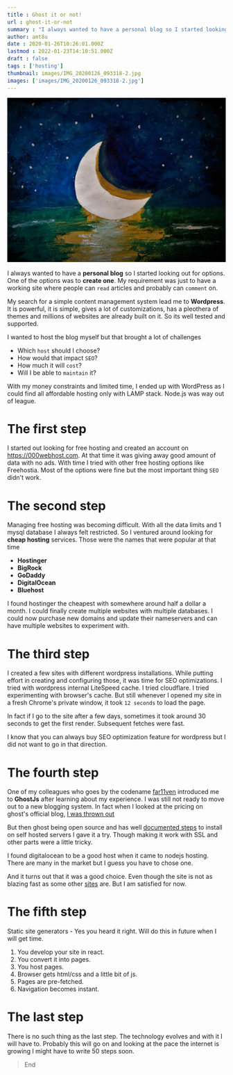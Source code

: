 ```yaml
---
title : Ghost it or not!
url : ghost-it-or-not
summary : "I always wanted to have a personal blog so I started looking out for options. One of the options was to create one. My requirement was just to have a working site where people can read articles and probably can comment on."
author: amt8u
date : 2020-01-26T10:26:01.000Z
lastmod : 2022-01-23T14:10:51.000Z
draft : false
tags : ['hosting']
thumbnail: images/IMG_20200126_093318-2.jpg
images: ['images/IMG_20200126_093318-2.jpg']
---
```


![painting-by-wife](images/IMG_20200126_093318-2.jpg)

I always wanted to have a **personal blog** so I started looking out for options. One of the options was to **create one**. My requirement was just to have a working site where people can `read` articles and probably can `comment` on.

My search for a simple content management system lead me to **Wordpress**. It is powerful, it is simple, gives a lot of customizations, has a pleothera of themes and millions of websites are already built on it. So its well tested and supported.

I wanted to host the blog myself but that brought a lot of challenges


* Which `host` should I choose?
* How would that impact `SEO`?
* How much it will `cost`?
* Will I be able to `maintain` it?


With my money constraints and limited time, I ended up with WordPress as I could find all affordable hosting only with LAMP stack. Node.js was way out of league.


# The first step

I started out looking for free hosting and created an account on https://000webhost.com. At that time it was giving away good amount of data with no ads. With time I tried with other free hosting options like Freehostia. Most of the options were fine but the most important thing `SEO` didn't work.

# The second step
Managing free hosting was becoming difficult. With all the data limits and 1 mysql database I always felt restricted. So I ventured around looking for **cheap hosting** services. Those were the names that were popular at that time


* **Hostinger**
* **BigRock**
* **GoDaddy**
* **DigitalOcean**
* **Bluehost**


I found hostinger the cheapest with somewhere around half a dollar a month. I could finally create multiple websites with multiple databases. I could now purchase new domains and update their nameservers and can have multiple websites to experiment with.

# The third step
I created a few sites with different wordpress installations. While putting effort in creating and configuring those, it was time for SEO optimizations. I tried with wordpress internal LiteSpeed cache. I tried cloudflare. I tried experimenting with browser's cache. But still whenever I opened my site in a fresh Chrome's private window, it took `12 seconds` to load the page.

In fact if I go to the site after a few days, sometimes it took around 30 seconds to get the first render. Subsequent fetches were fast. 

I know that you can always buy SEO optimization feature for wordpress but I did not want to go in that direction.

# The fourth step
One of my colleagues who goes by the codename [far11ven](https://www.kushalbhalaik.xyz) introduced me to **GhostJs** after learning about my experience. I was still not ready to move out to a new blogging system. In fact when I looked at the pricing on ghost's official blog, [I was thrown out](https://ghost.org/pricing/)

But then ghost being open source and has well [documented steps](https://ghost.org/docs/concepts/hosting/) to install on self hosted servers I gave it a try. Though making it work with SSL and other parts were a little tricky.

I found digitalocean to be a good host when it came to nodejs hosting. There are many in the market but I guess you have to chose one.

And it turns out that it was a good choice. Even though the site is not as blazing fast as some other [sites](https://dev.to) are. But I am satisfied for now.

# The fifth step
Static site generators - Yes you heard it right. Will do this in future when I will get time.

1. You develop your site in react. 
2. You convert it into pages. 
3. You host pages. 
4. Browser gets html/css and a little bit of js. 
5. Pages are pre-fetched. 
6. Navigation becomes instant.


# The last step
There is no such thing as the last step. The technology evolves and with it I will have to. Probably this will go on and looking at the pace the internet is growing I might have to write 50 steps soon.


> End


